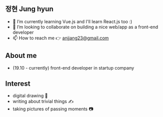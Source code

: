 ## 정현 Jung hyun

- 🌱 I’m currently learning Vue.js and I'll learn React.js too :)
- 💞️ I’m looking to collaborate on building a nice web/app as a front-end developer 
- 📫 How to reach me 👉 anjjang23@gmail.com

## About me 
- (19.10 - currently) front-end developer in startup company

## Interest
- digital drawing 🎨
- writing about trivial things ✍
- taking pictures of passing moments 📷

<!---
junghyuun/junghyuun is a ✨ special ✨ repository because its `README.md` (this file) appears on your GitHub profile.
You can click the Preview link to take a look at your changes.
--->
